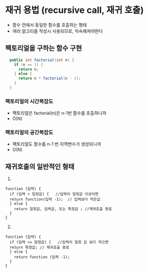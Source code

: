 # 재귀 용법 (recursive call, 재귀 호출)

- 함수 안에서 동일한 함수를 호출하는 형태
- 여러 알고리즘 작성시 사용되므로, 익숙해져야한다 

## 팩토리얼을 구하는 함수 구현
```java
  public int factorial(int n) {
    if (n == 1) {
      return n;
    } else {
      return n * factorial(n - 1);
    }
  }
```

### 팩토리얼의 시간복잡도
- 팩토리얼은 factorial(n)은 n-1번 함수를 호출하니까 
- O(N)

### 팩토리얼의 공간복잡도 
- 팩토리얼도 함수를 n-1 번 지역변수가 생성되니까 
- O(N)


## 재귀호출의 일반적인 형태

1. 
```text
function (입력) {
  if (입력 > 일정값) {   //입력이 일정값 이상이면 
  return function(입력 -1);  // 입력보다 작은값
  } else {
    return 일정값, 입력값, 또는 특정값 ; //재귀호출 종료 
  }
}
```
2.
```text
function (입력) {
  if (입력 <= 일정값) {   //입력이 일정 값 보다 작으면 
  return 특정값; // 재귀호출 종료 
  } else {
    return function (입력 -1); 
  }
}
```